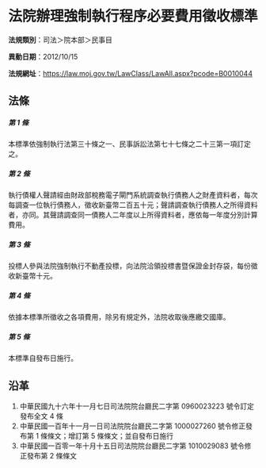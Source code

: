 # 法院辦理強制執行程序必要費用徵收標準

**法規類別**：司法＞院本部＞民事目

**異動日期**：2012/10/15  

**法規網址**：https://law.moj.gov.tw/LawClass/LawAll.aspx?pcode=B0010044





## 法條
##### 第 1 條
本標準依強制執行法第三十條之一、民事訴訟法第七十七條之二十三第一項訂定之。

##### 第 2 條
執行債權人聲請經由財政部稅務電子閘門系統調查執行債務人之財產資料者，每次每調查一位執行債務人，徵收新臺幣二百五十元；聲請調查執行債務人之所得資料者，亦同。其聲請調查同一債務人二年度以上所得資料者，應依每一年度分別計算費用。

##### 第 3 條
投標人參與法院強制執行不動產投標，向法院洽領投標書暨保證金封存袋，每份徵收新臺幣十元。

##### 第 4 條
依據本標準所徵收之各項費用，除另有規定外，法院收取後應繳交國庫。

##### 第 5 條
本標準自發布日施行。

## 沿革
1. 中華民國九十六年十一月七日司法院院台廳民二字第 0960023223 號令訂定發布全文 4  條
1. 中華民國一百年十一月一日司法院院台廳民二字第 1000027260 號令修正發布第 1  條條文；增訂第 5  條條文；並自發布日施行
1. 中華民國一百零一年十月十五日司法院院台廳民二字第 1010029083 號令修正發布第 2  條條文
